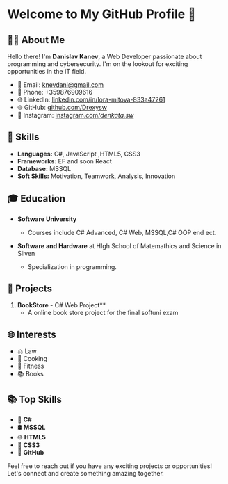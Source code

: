 # Welcome to My GitHub Profile 👋

## 👨‍💻 About Me
Hello there! I'm **Danislav Kanev**, a Web Developer passionate about programming and cybersecurity. I'm on the lookout for exciting opportunities in the IT field. 

- 📧 Email: knevdani@gmail.com
- 📱 Phone: +359876909616
- 🌐 LinkedIn: [linkedin.com/in/lora-mitova-833a47261](https://www.linkedin.com/in/lora-mitova-833a47261)
- 🌐 GitHub: [github.com/Drexysw](https://github.com/Drexysw)
- 📘 Instagram: [instagram.com/_denkata.sw_](https://www.instagram.com/_denkata.sw_/)
  
## 🚀 Skills
- **Languages:** C#, JavaScript ,HTML5, CSS3
- **Frameworks:** EF and soon React
- **Database:** MSSQL
- **Soft Skills:** Motivation, Teamwork, Analysis, Innovation

## 🎓 Education
- **Software University** 
  - Courses include C# Advanced, C# Web, MSSQL,C# OOP end ect.

- **Software and Hardware** at HIgh School of Matemathics and Science in Sliven
  - Specialization in programming.

## 💼 Projects
1. **BookStore** - C# Web Project** 
   - A online book store project for the final softuni exam

## 🌐 Interests
- ⚖️ Law
- 🍳 Cooking
- 💪 Fitness
- 📚 Books

## 📚 Top Skills
- 🐍 **C#**
- 🛢  **MSSQL**
- 🌐 **HTML5** 
- 🎨 **CSS3** 
- 🐙 **GitHub** 





Feel free to reach out if you have any exciting projects or opportunities! Let's connect and create something amazing together.


